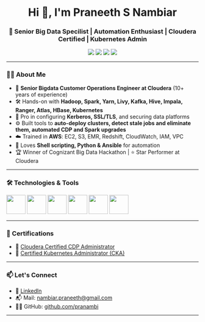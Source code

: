 <h1 align="center">Hi 👋, I'm Praneeth S Nambiar</h1>
<h3 align="center">🚀 Senior Big Data Specilist | Automation Enthusiast | Cloudera Certified | Kubernetes Admin </h3>

<p align="center">
  <img src="https://img.shields.io/badge/Big%20Data-Hadoop-blue?style=flat-square&logo=apachehadoop" />
  <img src="https://img.shields.io/badge/Spark-PySpark-orange?style=flat-square&logo=apachespark" />
  <img src="https://img.shields.io/badge/Kubernetes-CKA-blue?style=flat-square&logo=kubernetes" />
  <img src="https://img.shields.io/badge/AWS-Cloud-orange?style=flat-square&logo=amazonaws" />
</p>

---

### 👨‍💻 About Me
- 🔧 **Senior Bigdata Customer Operations Engineer at Cloudera** (10+ years of experience)
- 🛠️ Hands-on with **Hadoop, Spark, Yarn, Livy, Kafka, Hive, Impala, Ranger, Atlas, HBase, Kubernetes**
- 🔐 Pro in configuring **Kerberos, SSL/TLS**, and securing data platforms
- ⚙️ Built tools to **auto-deploy clusters, detect stale jobs and eliminate them, automated CDP and Spark upgrades**
- ☁️ Trained in **AWS**: EC2, S3, EMR, Redshift, CloudWatch, IAM, VPC
- 🧠 Loves **Shell scripting, Python & Ansible** for automation
- 🏆 Winner of Cognizant Big Data Hackathon | ⭐ Star Performer at Cloudera

---

### 🛠️ Technologies & Tools

<p align="left">
  <img src="https://cdn.jsdelivr.net/gh/devicons/devicon/icons/spark/spark-original-wordmark.svg" width="50" />
  <img src="https://cdn.jsdelivr.net/gh/devicons/devicon/icons/python/python-original.svg" width="50" />
  <img src="https://cdn.jsdelivr.net/gh/devicons/devicon/icons/linux/linux-original.svg" width="50" />
  <img src="https://cdn.jsdelivr.net/gh/devicons/devicon/icons/kubernetes/kubernetes-plain-wordmark.svg" width="50" />
  <img src="https://cdn.jsdelivr.net/gh/devicons/devicon/icons/amazonwebservices/amazonwebservices-original.svg" width="50" />
  <img src="https://cdn.jsdelivr.net/gh/devicons/devicon/icons/bash/bash-original.svg" width="50" />
</p>

---

### 🏅 Certifications

- 🧾 [Cloudera Certified CDP Administrator](https://www.credly.com/badges/55c2ccc4-bf5a-44f4-a92c-d3c006cbef12)
- 🧾 [Certified Kubernetes Administrator (CKA)](https://www.credly.com/badges/b477446f-1d0e-4abb-81cd-1d611c061a82)

---

### 📫 Let's Connect

- 💼 [LinkedIn](https://www.linkedin.com/in/praneeth-nambiar-a9588a175)
- 📬 Mail: [nambiar.praneeth@gmail.com](mailto:nambiar.praneeth@gmail.com)
- 🧑‍💻 GitHub: [github.com/pranambi](https://github.com/pranambi)

---


